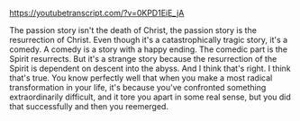 https://youtubetranscript.com/?v=0KPD1EiE_jA

 The passion story isn't the death of Christ, the passion story is the resurrection of Christ. Even though it's a catastrophically tragic story, it's a comedy. A comedy is a story with a happy ending. The comedic part is the Spirit resurrects. But it's a strange story because the resurrection of the Spirit is dependent on descent into the abyss. And I think that's right. I think that's true. You know perfectly well that when you make a most radical transformation in your life, it's because you've confronted something extraordinarily difficult, and it tore you apart in some real sense, but you did that successfully and then you reemerged.